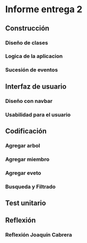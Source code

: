 # Informe entrega 2

## Construcción
### Diseño de clases

### Logica de la aplicacion

### Sucesión de eventos


## Interfaz de usuario
### Diseño con navbar

### Usabilidad para el usuario


## Codificación
### Agregar arbol

### Agregar miembro

### Agregar eveto

### Busqueda y Filtrado


## Test unitario


## Reflexión
### Reflexión Joaquín Cabrera
